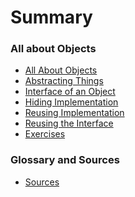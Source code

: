 # Summary


### All about Objects

* [All About Objects](all_about_objects/readme.md)
* [Abstracting Things](all_about_objects/abstracting_things.md)
* [Interface of an Object](all_about_objects/interface_of_an_object.md)
* [Hiding Implementation](all_about_objects/hiding_implementation.md)
* [Reusing Implementation](all_about_objects/reusing_implementation.md)
* [Reusing the Interface](all_about_objects/reusing_the_interface.md)
* [Exercises](all_about_objects/exercises.md)


<!-- ### Basics of Classes -->

<!-- * [Basics of Classes](basics_of_classes/basics_of_classes.md) -->
<!-- * [Summary](basics_of_classes/summary.md) -->
<!-- * [Quiz](basics_of_classes/quiz.md) -->
<!-- * [Exercises](basics_of_classes/exercises.md) -->


<!-- ### Composition -->

<!-- * [Composition](composition/composition.md) -->
<!-- * [Summary](composition/summary.md) -->
<!-- * [Quiz](composition/quiz.md) -->
<!-- * [Exercises](composition/exercises.md) -->

<!-- ### Inheritance -->

<!-- * [Inheritance](inheritance/inheritance.md) -->
<!-- * [Summary](inheritance/summary.md) -->
<!-- * [Quiz](inheritance/quiz.md) -->
<!-- * [Exercises](inheritance/exercises.md) -->

<!-- ### Polymorphism -->

### Glossary and Sources

* [Sources](sources.md)
